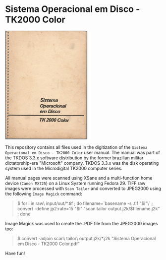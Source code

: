 # Sistema Operacional em Disco - TK2000 Color
![Capa](/capa.jpg "Sistema Operacional em Disco - TK2000 Color")

This repository contains all files used in the digitization of the `Sistema Operacional em Disco - TK2000 Color` user manual. The manual was part of the TKDOS 3.3.x software distribution by the former brazilian militar dictatorship-era "Microsoft" company. TKDOS 3.3.x was the disk operating system used in the Microdigital TK2000 computer series.

All manual pages were scanned using XSane and a multi-function home device (`Canon MX725`) on a Linux System running Fedora 29. TIFF raw images were processed with `Scan Tailor` and converted to JPEG2000 using the following `Image Magick` command: 

> $ for i in raw\ input/out/*.tif ; do filename=\`basename -s .tif "$i"\` ; convert -define jp2:rate=15 "$i" "scan tailor output.j2k/$filename.j2k" ; done

Image Magick was used to create the .PDF file from the JPEG2000 images too:

> $ convert -adjoin scan\ tailor\ output.j2k/*.j2k "Sistema Operacional em Disco - TK2000 Color.pdf" 

Have fun!
